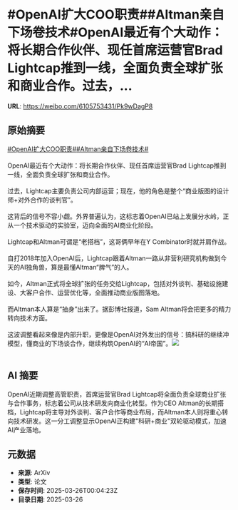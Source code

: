 # #OpenAI扩大COO职责##Altman亲自下场卷技术#OpenAI最近有个大动作：将长期合作伙伴、现任首席运营官Brad Lightcap推到一线，全面负责全球扩张和商业合作。过去，...

**URL**: https://weibo.com/6105753431/Pk9wDagP8

## 原始摘要

<a href="https://m.weibo.cn/search?containerid=231522type%3D1%26t%3D10%26q%3D%23OpenAI%E6%89%A9%E5%A4%A7COO%E8%81%8C%E8%B4%A3%23&amp;extparam=%23OpenAI%E6%89%A9%E5%A4%A7COO%E8%81%8C%E8%B4%A3%23" data-hide=""><span class="surl-text">#OpenAI扩大COO职责#</span></a><a href="https://m.weibo.cn/search?containerid=231522type%3D1%26t%3D10%26q%3D%23Altman%E4%BA%B2%E8%87%AA%E4%B8%8B%E5%9C%BA%E5%8D%B7%E6%8A%80%E6%9C%AF%23&amp;extparam=%23Altman%E4%BA%B2%E8%87%AA%E4%B8%8B%E5%9C%BA%E5%8D%B7%E6%8A%80%E6%9C%AF%23" data-hide=""><span class="surl-text">#Altman亲自下场卷技术#</span></a><br><br>OpenAI最近有个大动作：将长期合作伙伴、现任首席运营官Brad Lightcap推到一线，全面负责全球扩张和商业合作。<br><br>过去，Lightcap主要负责公司内部运营；现在，他的角色是整个“商业版图的设计师+对外合作的谈判官”。<br><br>这背后的信号不容小觑。外界普遍认为，这标志着OpenAI已站上发展分水岭，正从一个技术驱动的实验室，迈向全面的AI商业化阶段。<br><br>Lightcap和Altman可谓是“老搭档”，这哥俩早年在Y Combinator时就并肩作战。<br><br>自打2018年加入OpenAI后，Lightcap跟着Altman一路从非营利研究机构做到今天的AI独角兽，算是最懂Altman“脾气”的人。<br><br>如今，Altman正式将全球扩张的任务交给Lightcap，包括对外谈判、基础设施建设、大客户合作、运营优化等，全面推动商业版图落地。<br><br>而Altman本人算是“抽身”出来了。据彭博社报道，Sam Altman将会把更多的精力转向技术方面。<br><br>这波调整看起来像是内部升职，更像是OpenAI对外发出的信号：搞科研的继续冲模型，懂商业的下场谈合作，继续构筑OpenAI的“AI帝国”。<img style="" src="https://tvax4.sinaimg.cn/large/006Fd7o3gy1hzt0e6vf4fj30zk0nn7ti.jpg" referrerpolicy="no-referrer"><br><br>

## AI 摘要

OpenAI近期调整高管职责，首席运营官Brad Lightcap将全面负责全球商业扩张与合作事务，标志着公司从技术研发向商业化转型。作为CEO Altman的长期搭档，Lightcap将主导对外谈判、客户合作等商业布局，而Altman本人则将重心转向技术研发。这一分工调整显示OpenAI正构建"科研+商业"双轮驱动模式，加速AI产业落地。

## 元数据

- **来源**: ArXiv
- **类型**: 论文
- **保存时间**: 2025-03-26T00:04:23Z
- **目录日期**: 2025-03-26
